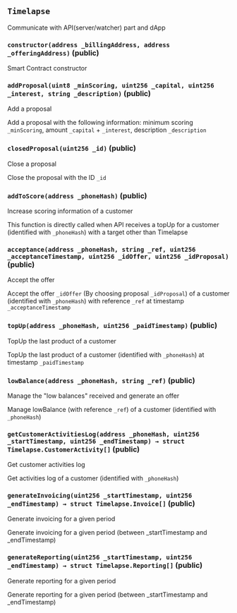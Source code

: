 ## `Timelapse`

Communicate with API(server/watcher) part and dApp





### `constructor(address _billingAddress, address _offeringAddress)` (public)



Smart Contract constructor

### `addProposal(uint8 _minScoring, uint256 _capital, uint256 _interest, string _description)` (public)

Add a proposal


Add a proposal with the following information: minimum scoring `_minScoring`, amount `_capital` + `_interest`, description `_description`

### `closedProposal(uint256 _id)` (public)

Close a proposal


Close the proposal with the ID `_id`

### `addToScore(address _phoneHash)` (public)

Increase scoring information of a customer


This function is directly called when API receives a topUp for a customer (identified with `_phoneHash`) with a target other than Timelapse

### `acceptance(address _phoneHash, string _ref, uint256 _acceptanceTimestamp, uint256 _idOffer, uint256 _idProposal)` (public)

Accept the offer


Accept the offer `_idOffer` (By choosing proposal `_idProposal`) of a customer (identified with `_phoneHash`) with reference `_ref` at timestamp `_acceptanceTimestamp`

### `topUp(address _phoneHash, uint256 _paidTimestamp)` (public)

TopUp the last product of a customer


TopUp the last product of a customer (identified with `_phoneHash`) at timestamp `_paidTimestamp`

### `lowBalance(address _phoneHash, string _ref)` (public)

Manage the "low balances" received and generate an offer


Manage lowBalance (with reference `_ref`) of a customer (identified with `_phoneHash`)

### `getCustomerActivitiesLog(address _phoneHash, uint256 _startTimestamp, uint256 _endTimestamp) → struct Timelapse.CustomerActivity[]` (public)

Get customer activities log


Get activities log of a customer (identified with `_phoneHash`)

### `generateInvoicing(uint256 _startTimestamp, uint256 _endTimestamp) → struct Timelapse.Invoice[]` (public)

Generate invoicing for a given period


Generate invoicing for a given period (between _startTimestamp and _endTimestamp)

### `generateReporting(uint256 _startTimestamp, uint256 _endTimestamp) → struct Timelapse.Reporting[]` (public)

Generate reporting for a given period


Generate reporting for a given period (between _startTimestamp and _endTimestamp)


